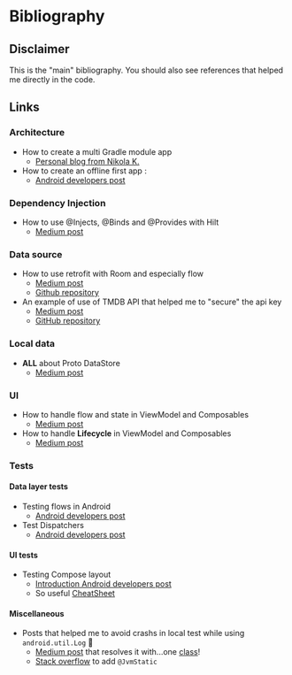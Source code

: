 # Bibliography

## Disclaimer
This is the "main" bibliography. You should also see references that helped me directly in the code. 

## Links

### Architecture
* How to create a multi Gradle module app
  * [Personal blog from Nikola K.](https://cinnamon.agency/blog/post/multi_module_apps_with_kotlin_and_dagger)
* How to create an offline first app :
  * [Android developers post](https://developer.android.com/topic/architecture/data-layer/offline-first)

### Dependency Injection
* How to use @Injects, @Binds and @Provides with Hilt
  * [Medium post](https://www.valueof.io/blog/inject-provides-binds-dependencies-dagger-hilt)

### Data source
* How to use retrofit with Room and especially flow
  * [Medium post](https://narendrasinhdodiya.medium.com/android-architecture-mvvm-with-coroutines-retrofit-hilt-kotlin-flow-room-48e67ca3b2c8)
  * [Github repository](https://github.com/devnarendra08/DemoTMDB)
* An example of use of TMDB API that helped me to "secure" the api key
  * [Medium post](https://skydoves.medium.com/android-mvvm-architecture-components-using-the-movie-database-api-8fbab128d7)
  * [GitHub repository](https://github.com/skydoves/TheMovies)

### Local data
* **ALL** about Proto DataStore
  * [Medium post](https://medium.com/androiddevelopers/all-about-proto-datastore-1b1af6cd2879)

### UI
* How to handle flow and state in ViewModel and Composables
  * [Medium post](https://proandroiddev.com/better-handling-states-between-viewmodel-and-composable-7ca14af379cb)
* How to handle **Lifecycle** in ViewModel and Composables
  * [Medium post](https://betterprogramming.pub/jetpack-compose-with-lifecycle-aware-composables-7bd5d6793e0)

### Tests
#### Data layer tests
* Testing flows in Android
  * [Android developers post](https://developer.android.com/kotlin/flow/test)
* Test Dispatchers
  * [Android developers post](https://developer.android.com/kotlin/coroutines/test#testdispatchers)

#### UI tests
* Testing Compose layout
  * [Introduction Android developers post](https://developer.android.com/jetpack/compose/testing)
  * So useful [CheatSheet](https://developer.android.com/jetpack/compose/testing-cheatsheet)

#### Miscellaneous
* Posts that helped me to avoid crashs in local test while using `android.util.Log` 🤷 
  * [Medium post](https://medium.com/@gal_41749/android-unitests-and-log-class-9546b6480006) that resolves it with...one [class](../../data/src/test/java/android/util/Log.kt)!
  * [Stack overflow](https://stackoverflow.com/a/69634728/1859993) to add `@JvmStatic`
